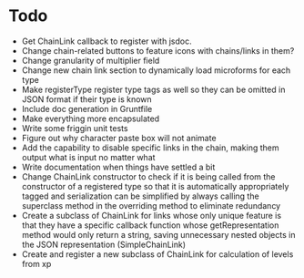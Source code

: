 Todo
====

*   Get ChainLink callback to register with jsdoc.
*   Change chain-related buttons to feature icons with chains/links in them?
*   Change granularity of multiplier field
*   Change new chain link section to dynamically load microforms for each type
*   Make registerType register type tags as well so they can be omitted in JSON format if their type is known
*   Include doc generation in Gruntfile
*   Make everything more encapsulated
*   Write some friggin unit tests
*   Figure out why character paste box will not animate
*   Add the capability to disable specific links in the chain, making them output what is input no matter what
*   Write documentation when things have settled a bit
*   Change ChainLink constructor to check if it is being called from the constructor of a registered type so that it is automatically appropriately tagged and serialization can be simplified by always calling the superclass method in the overriding method to eliminate redundancy
*   Create a subclass of ChainLink for links whose only unique feature is that they have a specific callback function whose getRepresentation method would only return a string, saving unnecessary nested objects in the JSON representation (SimpleChainLink)
*   Create and register a new subclass of ChainLink for calculation of levels from xp
